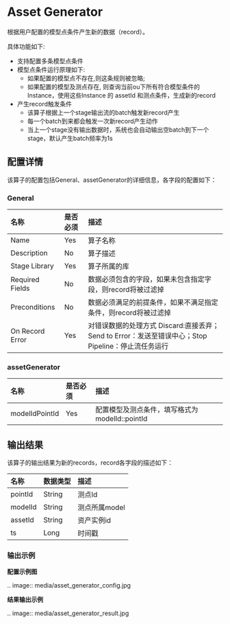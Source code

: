 # Asset Generator

根据用户配置的模型点条件产生新的数据（record）。

具体功能如下:
- 支持配置多条模型点条件
- 模型点条件运行原理如下:
    - 如果配置的模型点不存在,则这条规则被忽略;
    - 如果配置的模型及测点存在, 则查询当前ou下所有符合模型条件的Instance，使用这些Instance 的 assetId 和测点条件，生成新的record
- 产生record触发条件
     - 该算子根据上一个stage输出流的batch触发新record产生
     - 每一个batch到来都会触发一次新record产生动作
     - 当上一个stage没有输出数据时，系统也会自动输出空batch到下一个stage，默认产生batch频率为1s

## 配置详情

该算子的配置包括General、assetGenerator的详细信息，各字段的配置如下：

### General

| 名称            | 是否必须 | 描述                   |
| :-------------- | :------- | :--------------------- |
| Name            | Yes      | 算子名称               |
| Description     | No       | 算子描述               |
| Stage Library   | Yes      | 算子所属的库           |
| Required Fields | No       | 数据必须包含的字段，如果未包含指定字段，则record将被过滤掉     |
| Preconditions   | No       | 数据必须满足的前提条件，如果不满足指定条件，则record将被过滤掉  |
| On Record Error | Yes      | 对错误数据的处理方式  Discard:直接丢弃；Send to Error：发送至错误中心；Stop Pipeline：停止流任务运行 |

### assetGenerator

| 名称                    | 是否必须 | 描述                             |
| :---------------------- | :------- | :------------------------------- |
| modelIdPointId| Yes | 配置模型及测点条件，填写格式为modelId::pointId|


## 输出结果

该算子的输出结果为新的records，record各字段的描述如下：

| 名称       | 数据类型         | 描述                                                         |
| :--------- | :--------------- | :----------------------------------------------------------- |
| pointId | String |测点Id  |
|modelId| String|测点所属model|
|assetId| String|资产实例id|
|ts| Long|时间戳|


### 输出示例
**配置示例图**

.. image:: media/asset_generator_config.jpg

**结果输出示例**

.. image:: media/asset_generator_result.jpg

